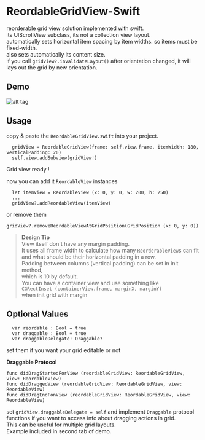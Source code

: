 ReordableGridView-Swift
=======================

reorderable grid view solution implemented with swift. <br>
its UIScrollView subclass, its not a collection view layout.<br>
automatically sets horizontal item spacing by item widths. so items must be fixed-width.<br>
also sets automatically its content size. <br>
if you call `gridView?.invalidateLayout()` after orientation changed, it will lays out the grid by new orientation.


Demo
----

![alt tag](https://raw.githubusercontent.com/cemolcay/ReordableGridView-Swift/master/demo.gif)

Usage
-----

copy & paste the `ReordableGridView.swift` into your project. <br>

      gridView = ReordableGridView(frame: self.view.frame, itemWidth: 180, verticalPadding: 20)
      self.view.addSubview(gridView!)

Grid view ready !

now you can add it `ReordableView` instances 
      
      let itemView = ReordableView (x: 0, y: 0, w: 200, h: 250)
      ...
      gridView?.addReordableView(itemView)
      

or  remove them

    gridView?.removeReordableViewAtGridPosition(GridPosition (x: 0, y: 0))
    


> **Design Tip**  
> View itself don't have any margin padding.  
> It uses all frame width to calculate how many `ReorderableView`s can fit and
> what should be their horizontal padding in a row.   
> Padding between columns (vertical padding) can be set in init method,    
> which is 10 by default.  
> You can have a container view and use something like   
> `CGRectInset (containerView.frame, marginX, marginY)`  
> when init grid with margin



Optional Values
---------------

      var reordable : Bool = true
      var draggable : Bool = true
      var draggableDelegate: Draggable?

set them if you want your grid editable or not

**Draggable Protocol**

    func didDragStartedForView (reordableGridView: ReordableGridView, view: ReordableView)
    func didDraggedView (reordableGridView: ReordableGridView, view: ReordableView)
    func didDragEndFonView (reordableGridView: ReordableGridView, view: ReordableView)


set `gridView.draggableDelegate = self` and implement `Draggable` protocol functions if you want to access info about dragging actions in grid.   
This can be useful for multiple grid layouts.  
Example included in second tab of demo.
